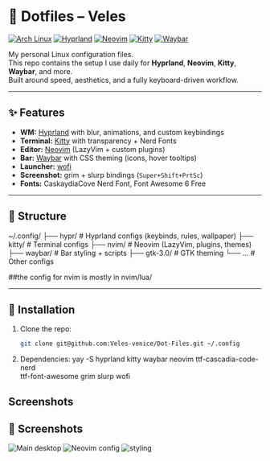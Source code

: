 # 🌌 Dotfiles – Veles

[![Arch Linux](https://img.shields.io/badge/OS-Arch_Linux-1793D1?logo=arch-linux&logoColor=white)](https://archlinux.org/)
[![Hyprland](https://img.shields.io/badge/WM-Hyprland-00BFFF?logo=wayland&logoColor=white)](https://github.com/hyprwm/Hyprland)
[![Neovim](https://img.shields.io/badge/Editor-Neovim-57A143?logo=neovim&logoColor=white)](https://neovim.io/)
[![Kitty](https://img.shields.io/badge/Terminal-Kitty-FFD700)](https://sw.kovidgoyal.net/kitty/)
[![Waybar](https://img.shields.io/badge/Bar-Waybar-32CD32)](https://github.com/Alexays/Waybar)


My personal Linux configuration files.  
This repo contains the setup I use daily for **Hyprland**, **Neovim**, **Kitty**, **Waybar**, and more.  
Built around speed, aesthetics, and a fully keyboard-driven workflow.

---

## ✨ Features

- **WM:** [Hyprland](https://github.com/hyprwm/Hyprland) with blur, animations, and custom keybindings  
- **Terminal:** [Kitty](https://sw.kovidgoyal.net/kitty/) with transparency + Nerd Fonts  
- **Editor:** [Neovim](https://neovim.io/) (LazyVim + custom plugins)  
- **Bar:** [Waybar](https://github.com/Alexays/Waybar) with CSS theming (icons, hover tooltips)  
- **Launcher:** [wofi](https://hg.sr.ht/~scoopta/wofi)  
- **Screenshot:** grim + slurp bindings (`Super+Shift+PrtSc`)  
- **Fonts:** CaskaydiaCove Nerd Font, Font Awesome 6 Free  

---

## 📂 Structure
~/.config/
├── hypr/ # Hyprland configs (keybinds, rules, wallpaper)
├── kitty/ # Terminal configs
├── nvim/ # Neovim (LazyVim, plugins, themes)
├── waybar/ # Bar styling + scripts
├── gtk-3.0/ # GTK theming
└── ... # Other configs

##the config for nvim is mostly in nvim/lua/ 

---

## 🚀 Installation

1. Clone the repo:
   ```bash
   git clone git@github.com:Veles-venice/Dot-Files.git ~/.config
2. Dependencies:
  yay -S hyprland kitty waybar neovim ttf-cascadia-code-nerd \
   ttf-font-awesome grim slurp wofi

## Screenshots
## 🎨 Screenshots
![Main desktop](~/Pictures/screenshot-20250816-121637.png)
![Neovim config](~/Pictures/screenshot-20250816-121834.png)
![styling](~/Pictures/screenshot-20250816-122326.png)
